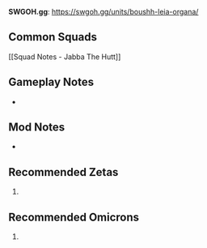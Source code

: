 **SWGOH.gg**: https://swgoh.gg/units/boushh-leia-organa/

## Common Squads

[[Squad Notes - Jabba The Hutt]]

## Gameplay Notes

 - 

## Mod Notes

 - 

## Recommended Zetas

1. 

## Recommended Omicrons

1. 